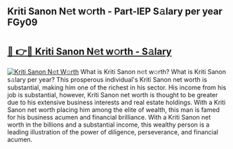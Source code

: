 ## Kriti Sanon N𝚎t w𝚘rth - Part-lEP S𝚊lary per year FGy09

# <h2><a href="http://gc1wwz.nevu.top/?p=Kriti+Sanon">🔗 👉🔴 Kriti Sanon N𝚎t w𝚘rth - S𝚊lary</a></h2>

[![Kriti Sanon N𝚎t W𝚘rth](https://i.imgur.com/Oavwk0R.jpeg)](http://gc1wwz.nevu.top/?p=Kriti+Sanon)
What is Kriti Sanon n𝚎t w𝚘rth? What is Kriti Sanon s𝚊lary per year?
This prosperous individual's Kriti Sanon net worth is substantial, making him one of the richest in his sector. His income from his job is substantial, however, Kriti Sanon net worth is thought to be greater due to his extensive business interests and real estate holdings. With a Kriti Sanon net worth placing him among the elite of wealth, this man is famed for his business acumen and financial brilliance. With a Kriti Sanon net worth in the billions and a substantial income, this wealthy person is a leading illustration of the power of diligence, perseverance, and financial acumen.
